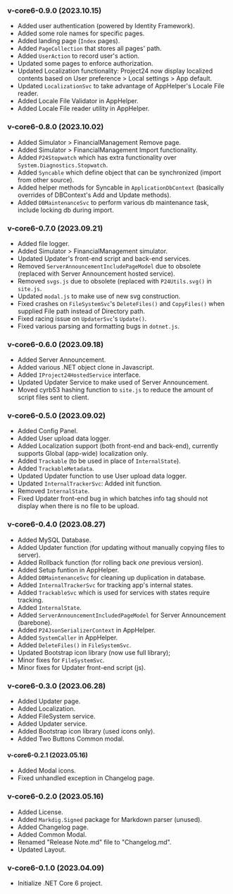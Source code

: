 
### v-core6-0.9.0 (2023.10.15)
- Added user authentication (powered by Identity Framework).
- Added some role names for specific pages.
- Added landing page (`Index` pages).
- Added `PageCollection` that stores all pages' path.
- Added `UserAction` to record user's action.
- Updated some pages to enforce authorization.
- Updated Localization functionality: Project24 now display localized contents based on User preference > Local settings > App default.
- Updated `LocalizationSvc` to take advantage of AppHelper's Locale File reader.
- Added Locale File Validator in AppHelper.
- Added Locale File reader utility in AppHelper.

### v-core6-0.8.0 (2023.10.02)
- Added Simulator > FinancialManagement Remove page.
- Added Simulator > FinancialManagement Import functionality.
- Added `P24Stopwatch` which has extra functionality over `System.Diagnostics.Stopwatch`.
- Added `Syncable` which define object that can be synchronized (import from other source).
- Added helper methods for Syncable in `ApplicationDbContext` (basically overrides of DBContext's Add and Update methods).
- Added `DBMaintenanceSvc` to perform various db maintenance task, include locking db during import.

### v-core6-0.7.0 (2023.09.21)
- Added file logger.
- Added Simulator > FinancialManagement simulator.
- Updated Updater's front-end script and back-end services.
- Removed `ServerAnnouncementIncludePageModel` due to obsolete (replaced with Server Announcement hosted service).
- Removed `svgs.js` due to obsolete (replaced with `P24Utils.svg()` in `site.js`.
- Updated `modal.js` to make use of new svg construction.
- Fixed crashes on `FileSystemSvc`'s `DeleteFiles()` and `CopyFiles()` when supplied File path instead of Directory path.
- Fixed racing issue on `UpdaterSvc`'s `Update()`.
- Fixed various parsing and formatting bugs in `dotnet.js`.

### v-core6-0.6.0 (2023.09.18)
- Added Server Announcement.
- Added various .NET object clone in Javascript.
- Added `IProject24HostedService` interface.
- Updated Updater Service to make used of Server Announcement.
- Moved cyrb53 hashing function to `site.js` to reduce the amount of script files sent to client.

### v-core6-0.5.0 (2023.09.02)
- Added Config Panel.
- Added User upload data logger.
- Added Localization support (both front-end and back-end), currently supports Global (app-wide) localization only.
- Added `Trackable` (to be used in place of `InternalState`).
- Added `TrackableMetadata`.
- Updated Updater function to use User upload data logger.
- Updated `InternalTrackerSvc`: Added init function.
- Removed `InternalState`.
- Fixed Updater front-end bug in which batches info tag should not display when there is no file to be upload.

### v-core6-0.4.0 (2023.08.27)
- Added MySQL Database.
- Added Updater function (for updating without manually copying files to server).
- Added Rollback function (for rolling back *one* previous version).
- Added Setup funtion in AppHelper.
- Added `DBMaintenanceSvc` for cleaning up duplication in database.
- Added `InternalTrackerSvc` for tracking app's internal states.
- Added `TrackableSvc` which is used for services with states require tracking.
- Added `InternalState`.
- Added `ServerAnnouncementIncludedPageModel` for Server Announcement (barebone).
- Added `P24JsonSerializerContext` in AppHelper.
- Added `SystemCaller` in AppHelper.
- Added `DeleteFiles()` in `FileSystemSvc`.
- Updated Bootstrap icon library (now use full library);
- Minor fixes for `FileSystemSvc`.
- Minor fixes for Updater front-end script (js).

### v-core6-0.3.0 (2023.06.28)
- Added Updater page.
- Added Localization.
- Added FileSystem service.
- Added Updater service.
- Added Bootstrap icon library (used icons only).
- Added Two Buttons Common modal.

#### v-core6-0.2.1 (2023.05.16)
- Added Modal icons.
- Fixed unhandled exception in Changelog page.

### v-core6-0.2.0 (2023.05.16)
- Added License.
- Added `Markdig.Signed` package for Markdown parser (unused).
- Added Changelog page.
- Added Common Modal.
- Renamed "Release Note.md" file to "Changelog.md".
- Updated Layout.

### v-core6-0.1.0 (2023.04.09)
- Initialize .NET Core 6 project.
